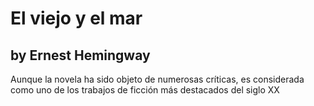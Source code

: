 <h1>El viejo y el mar</h1>
<h2>by Ernest Hemingway</h2>
<p>Aunque la novela ha sido objeto de numerosas críticas, es considerada como uno de los trabajos de ficción más destacados del siglo XX</p>